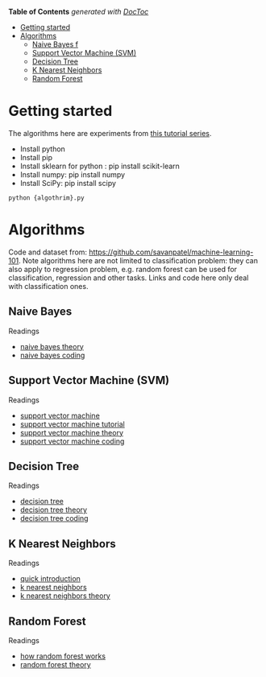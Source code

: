 <!-- START doctoc generated TOC please keep comment here to allow auto update -->
<!-- DON'T EDIT THIS SECTION, INSTEAD RE-RUN doctoc TO UPDATE -->
**Table of Contents**  *generated with [DocToc](https://github.com/thlorenz/doctoc)*

- [Getting started](#getting-started)
- [Algorithms](#algorithms)
  - [Naive Bayes f](#naive-bayes-f)
  - [Support Vector Machine (SVM)](#support-vector-machine-svm)
  - [Decision Tree](#decision-tree)
  - [K Nearest Neighbors](#k-nearest-neighbors)
  - [Random Forest](#random-forest)

<!-- END doctoc generated TOC please keep comment here to allow auto update -->

# Getting started

The algorithms here are experiments from [this tutorial series](https://medium.com/machine-learning-101/chapter-0-what-is-machine-learning-ad136361c618).

- Install python
- Install pip
- Install sklearn for python : pip install scikit-learn
- Install numpy: pip install numpy
- Install SciPy: pip install scipy

```
python {algothrim}.py
```

# Algorithms

Code and dataset from: https://github.com/savanpatel/machine-learning-101. Note algorithms here are
not limited to classification problem: they can also apply to regression problem, e.g. random forest
can be used for classification, regression and other tasks. Links and code here only deal with
classification ones.

## Naive Bayes

Readings
- [naive bayes theory](https://medium.com/machine-learning-101/chapter-1-supervised-learning-and-naive-bayes-classification-part-1-theory-8b9e361897d5)
- [naive bayes coding](https://medium.com/machine-learning-101/chapter-1-supervised-learning-and-naive-bayes-classification-part-2-coding-5966f25f1475)

## Support Vector Machine (SVM)

Readings
- [support vector machine](https://www.jeremyjordan.me/support-vector-machines/)
- [support vector machine tutorial](https://blog.statsbot.co/support-vector-machines-tutorial-c1618e635e93)
- [support vector machine theory](https://medium.com/machine-learning-101/chapter-2-svm-support-vector-machine-theory-f0812effc72)
- [support vector machine coding](https://medium.com/machine-learning-101/chapter-2-svm-support-vector-machine-coding-edd8f1cf8f2d)

## Decision Tree

Readings
- [decision tree](https://www.jeremyjordan.me/decision-trees-for-classification/)
- [decision tree theory](https://medium.com/machine-learning-101/chapter-3-decision-trees-theory-e7398adac567)
- [decision tree coding](https://medium.com/machine-learning-101/chapter-3-decision-tree-classifier-coding-ae7df4284e99)

## K Nearest Neighbors

Readings
- [quick introduction](https://medium.com/@adi.bronshtein/a-quick-introduction-to-k-nearest-neighbors-algorithm-62214cea29c7)
- [k nearest neighbors](https://www.jeremyjordan.me/k-nearest-neighbors/)
- [k nearest neighbors theory](https://medium.com/machine-learning-101/k-nearest-neighbors-classifier-1c1ff404d265)

## Random Forest

Readings
- [how random forest works](https://medium.com/@Synced/how-random-forest-algorithm-works-in-machine-learning-3c0fe15b6674)
- [random forest theory](https://medium.com/machine-learning-101/chapter-5-random-forest-classifier-56dc7425c3e1)
